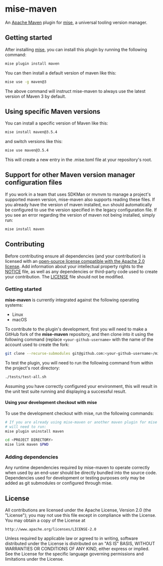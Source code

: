 # mise-maven

An [Apache Maven](https://maven.apache.org) plugin for
[mise](https://github.com/jdx/mise), a universal tooling version manager.

## Getting started

After installing [mise](https://github.com/jdx/mise),
you can install this plugin by running the following command:

```bash
mise plugin install maven
```

You can then install a default version of maven like this:

```bash
mise use -g maven@3
```

The above command will instruct mise-maven to always use the latest version of
Maven 3 by default.

## Using specific Maven versions

You can install a specific version of Maven like this:

```bash
mise install maven@3.5.4
```

and switch versions like this:

```bash
mise use maven@3.5.4
```

This will create a new entry in the .mise.toml file at your repository's root.

## Support for other Maven version manager configuration files

If you work in a team that uses SDKMan or mvnvm to manage a project's supported
maven version, mise-maven also supports reading these files. If you already have
the version of maven installed, `mvn` should automatically be configured to use
the version specified in the legacy configuration file. If you see an error
regarding the version of maven not being installed, simply run:

```bash
mise install maven
```

## Contributing

Before contributing ensure all dependencies (and your contribution) is licensed
with an [open-source license compatible with the Apache 2.0 license](https://www.apache.org/legal/resolved.html#category-a).
Add information about your intellectual property rights to the [NOTICE](NOTICE)
file, as well as any dependencies or third-party code used to create your
contribution. The [LICENSE](LICENSE) file should not be modified.

### Getting started

**mise-maven** is currently integrated against the following operating systems:

- Linux
- macOS

To contribute to the plugin's development, first you will need to make a
GitHub fork of the **mise-maven** repository, and then clone into it using
the following command (replace `<your-github-username>` with the name of the
account used to create the fork:

```bash
git clone --recurse-submodules git@github.com:<your-github-username>/mise-maven.git
```

To test the plugin, you will need to run the following command from within the
project's root directory:

```bash
./tests/test-all.sh
```

Assuming you have correctly configured your environment, this will result in
the unit test suite running and displaying a successful result.

#### Using your development checkout with mise

To use the development checkout with mise, run the following commands:

```bash
# If you are already using mise-maven or another maven plugin for mise you
# will need to run:
mise plugin uninstall maven

cd <PROJECT DIRECTORY>
mise link maven $PWD
```

### Adding dependencies

Any runtime dependencies required by mise-maven to operate correctly when
used by an end-user should be directly bundled into the source code.
Dependencies used for development or testing purposes only may be added
as git submodules or configured through mise.

## License

All contributions are licensed under the Apache License, Version 2.0
(the "License"); you may not use this file except in compliance with the
License. You may obtain a copy of the License at

    http://www.apache.org/licenses/LICENSE-2.0

Unless required by applicable law or agreed to in writing, software
distributed under the License is distributed on an "AS IS" BASIS,
WITHOUT WARRANTIES OR CONDITIONS OF ANY KIND, either express or implied.
See the License for the specific language governing permissions and
limitations under the License.

